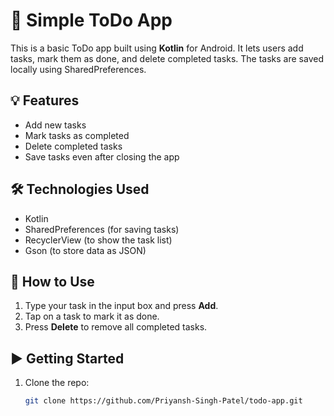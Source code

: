 # 📝 Simple ToDo App

This is a basic ToDo app built using **Kotlin** for Android. It lets users add tasks, mark them as done, and delete completed tasks. The tasks are saved locally using SharedPreferences.

## 💡 Features

- Add new tasks
- Mark tasks as completed
- Delete completed tasks
- Save tasks even after closing the app

## 🛠 Technologies Used

- Kotlin
- SharedPreferences (for saving tasks)
- RecyclerView (to show the task list)
- Gson (to store data as JSON)

## 📱 How to Use

1. Type your task in the input box and press **Add**.
2. Tap on a task to mark it as done.
3. Press **Delete** to remove all completed tasks.

## ▶️ Getting Started

1. Clone the repo:
   ```bash
   git clone https://github.com/Priyansh-Singh-Patel/todo-app.git
